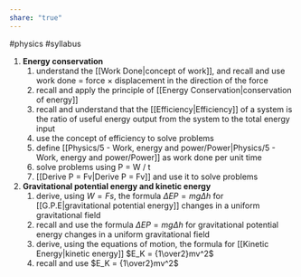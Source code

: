 ```yaml
---
share: "true"
---
```

#physics #syllabus 

1. **Energy conservation**
	1. understand the [[Work Done|concept of work]], and recall and use work done = force × displacement in the direction of the force
	2. recall and apply the principle of [[Energy Conservation|conservation of energy]]
	3. recall and understand that the [[Efficiency|Efficiency]] of a system is the ratio of useful energy output from the system to the total energy input
	4. use the concept of efficiency to solve problems
	5. define [[Physics/5 - Work, energy and power/Power|Physics/5 - Work, energy and power/Power]] as work done per unit time
	6. solve problems using P = W / t
	7. [[Derive P = Fv|Derive P = Fv]] and use it to solve problems
2. **Gravitational potential energy and kinetic energy**
	1. derive, using $W = Fs$, the formula $\Delta EP = mg\Delta h$ for [[G.P.E|gravitational potential energy]] changes in a uniform gravitational field
	2. recall and use the formula $\Delta EP = mg\Delta h$ for gravitational potential energy changes in a uniform gravitational field
	3. derive, using the equations of motion, the formula for [[Kinetic Energy|kinetic energy]] $E_K = {1\over2}mv^2$ 
	4. recall and use $E_K = {1\over2}mv^2$ 
